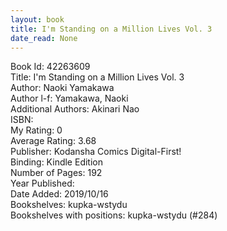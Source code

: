 ```yaml
---
layout: book
title: I'm Standing on a Million Lives Vol. 3
date_read: None
---
```


Book Id: 42263609<br />
Title: I'm Standing on a Million Lives Vol. 3<br />
Author: Naoki Yamakawa<br />
Author l-f: Yamakawa, Naoki<br />
Additional Authors: Akinari Nao<br />
ISBN: <br />
My Rating: 0<br />
Average Rating: 3.68<br />
Publisher: Kodansha Comics Digital-First!<br />
Binding: Kindle Edition<br />
Number of Pages: 192<br />
Year Published: <br />
Date Added: 2019/10/16<br />
Bookshelves: kupka-wstydu<br />
Bookshelves with positions: kupka-wstydu (#284)<br />

